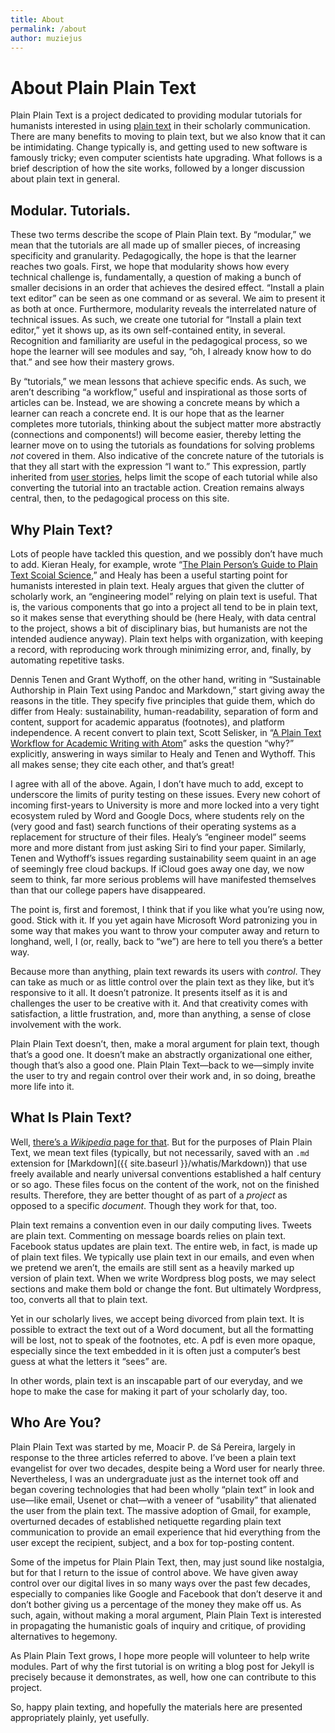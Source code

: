```yaml
---
title: About
permalink: /about
author: muziejus
---
```


# About Plain Plain Text

Plain Plain Text is a project dedicated to providing modular tutorials for
humanists interested in using [plain
text](http://en.wikipedia.org/wiki/Plain_text) in their scholarly
communication. There are many benefits to moving to plain text, but we also
know that it can be intimidating. Change typically is, and getting used to new
software is famously tricky; even computer scientists hate upgrading. What
follows is a brief description of how the site works, followed by a longer
discussion about plain text in general. 

## Modular. Tutorials.

These two terms describe the scope of Plain Plain text. By “modular,” we mean
that the tutorials are all made up of smaller pieces, of increasing
specificity and granularity. Pedagogically, the hope is that the learner
reaches two goals. First, we hope that modularity shows how every technical
challenge is, fundamentally, a question of making a bunch of smaller decisions
in an order that achieves the desired effect. “Install a plain text editor”
can be seen as one command or as several. We aim to present it as both at
once. Furthermore, modularity reveals the interrelated nature of technical
issues. As such, we create one tutorial for “Install a plain text editor,” yet
it shows up, as its own self-contained entity, in several. Recognition and
familiarity are useful in the pedagogical process, so we hope the learner will
see modules and say, “oh, I already know how to do that.” and see how their
mastery grows.

By “tutorials,” we mean lessons that achieve specific ends. As such, we aren’t
describing “a workflow,” useful and inspirational as those sorts of articles
can be. Instead, we are showing a concrete means by which a learner can reach
a concrete end. It is our hope that as the learner completes more tutorials,
thinking about the subject matter more abstractly (connections and
components!) will become easier, thereby letting the learner move on to using
the tutorials as foundations for solving problems _not_ covered in them. Also
indicative of the concrete nature of the tutorials is that they all start with
the expression “I want to.” This expression, partly inherited from [user
stories](https://en.wikipedia.org/wiki/User_story), helps limit the scope of
each tutorial while also converting the tutorial into an tractable action.
Creation remains always central, then, to the pedagogical process on this site.

## Why Plain Text?

Lots of people have tackled this question, and we possibly don’t have much to
add. Kieran Healy, for example, wrote “[The Plain Person’s Guide to Plain Text
Scoial Science](https://kieranhealy.org/publications/plain-person-text/),” and
Healy has been a useful starting point for humanists interested in plain
text. Healy argues that given the clutter of scholarly work, an “engineering
model” relying on plain text is useful. That is, the various components that
go into a project all tend to be in plain text, so it makes sense that
everything should be (here Healy, with data central to the project, shows a
bit of disciplinary bias, but humanists are not the intended audience anyway).
Plain text helps with organization, with keeping a record, with
reproducing work through minimizing error, and, finally, by automating
repetitive tasks.

Dennis Tenen and Grant Wythoff, on the other hand, writing in “Sustainable
Authorship in Plain Text using Pandoc and Markdown,” start giving away the
reasons in the title. They specify five principles that guide them, which do
differ from Healy: sustainability, human-readability, separation
of form and content, support for academic apparatus (footnotes), and platform
independence. A recent convert to plain text, Scott Selisker, in “[A Plain
Text Workflow for Academic Writing with
Atom](http://u.arizona.edu/~selisker/post/workflow/)” asks the question “why?”
explicitly, answering in ways similar to Healy and Tenen and Wythoff. This all
makes sense; they cite each other, and that’s great!

I agree with all of the above. Again, I don’t have much to add, except to
underscore the limits of purity testing on these issues. Every new cohort of
incoming first-years to University is more and more locked into a very tight
ecosystem ruled by Word and Google Docs, where students rely on the (very good
and fast) search functions of their operating systems as a replacement for
structure of their files. Healy’s “engineer model” seems more and more distant
from just asking Siri to find your paper. Similarly, Tenen and Wythoff’s
issues regarding sustainability seem quaint in an age of seemingly free cloud
backups. If iCloud goes away one day, we now seem to think, far more serious
problems will have manifested themselves than that our college papers have
disappeared.

The point is, first and foremost, I think that if you like what you’re using
now, good. Stick with it. If you yet again have Microsoft Word patronizing you
in some way that makes you want to throw your computer away and return to
longhand, well, I (or, really, back to “we”) are here to tell you there’s a
better way. 

Because more than anything, plain text rewards its users with _control_. They
can take as much or as little control over the plain text as they like, but
it’s responsive to it all. It doesn’t patronize. It presents itself as it is
and challenges the user to be creative with it. And that creativity comes with
satisfaction, a little frustration, and, more than anything, a sense of close
involvement with the work. 

Plain Plain Text doesn’t, then, make a moral argument for plain text, though
that’s a good one. It doesn’t make an abstractly organizational one either,
though that’s also a good one. Plain Plain Text—back to we—simply invite the
user to try and regain control over their work and, in so doing, breathe more
life into it.

## What Is Plain Text?

Well, [there’s a _Wikipedia_ page for
that](http://en.wikipedia.org/wiki/Plain_text). But for the purposes of Plain
Plain Text, we mean text files (typically, but not necessarily, saved with an
`.md` extension for [Markdown]({{ site.baseurl }}/whatis/Markdown)) that use
freely available and nearly universal conventions established a half century
or so ago. These files focus on the content of the work, not on the finished
results. Therefore, they are better thought of as part of a _project_ as
opposed to a specific _document_. Though they work for that, too. 

Plain text remains a convention even in our daily computing lives. Tweets are
plain text. Commenting on message boards relies on plain text. Facebook
status updates are plain text. The entire web, in fact, is made up of plain
text files. We typically use plain text in our emails, and even when we
pretend we aren’t, the emails are still sent as a heavily marked up version of
plain text. When we write Wordpress blog posts, we may select sections and
make them bold or change the font. But ultimately Wordpress, too, converts all
that to plain text. 

Yet in our scholarly lives, we accept being divorced from plain text. It is
possible to extract the text out of a Word document, but all the formatting
will be lost, not to speak of the footnotes, etc. A pdf is even more opaque,
especially since the text embedded in it is often just a computer’s best guess
at what the letters it “sees” are.

In other words, plain text is an inscapable part of our everyday, and we hope
to make the case for making it part of your scholarly day, too.

## Who Are You?

Plain Plain Text was started by me, Moacir P. de Sá Pereira, largely in response
to the three articles referred to above. I’ve been a plain text evangelist for
over two decades, despite being a Word user for nearly three. Nevertheless, I
was an undergraduate just as the internet took off and began covering
technologies that had been wholly “plain text” in look and use—like email,
Usenet or chat—with a veneer of “usability” that alienated the user from the
plain text. The massive adoption of Gmail, for example, overturned decades of
established netiquette regarding plain text communication to provide an email
experience that hid everything from the user except the recipient, subject,
and a box for top-posting content. 

Some of the impetus for Plain Plain Text, then, may just sound like nostalgia,
but for that I return to the issue of control above. We have given away
control over our digital lives in so many ways over the past few decades,
especially to companies like Google and Facebook that don’t deserve it and
don’t bother giving us a percentage of the money they make off us. As such,
again, without making a moral argument, Plain Plain Text is interested in
propagating the humanistic goals of inquiry and critique, of providing
alternatives to hegemony. 

As Plain Plain Text grows, I hope more people will volunteer to help write
modules. Part of why the first tutorial is on writing a blog post for Jekyll
is precisely because it demonstrates, as well, how one can contribute to this
project.

So, happy plain texting, and hopefully the materials here are presented
appropriately plainly, yet usefully.
